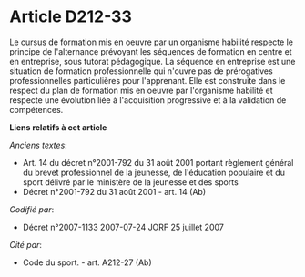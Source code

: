 # Article D212-33

Le cursus de formation mis en oeuvre par un organisme habilité respecte le principe de l'alternance prévoyant les séquences
de formation en centre et en entreprise, sous tutorat pédagogique. La séquence en entreprise est une situation de formation
professionnelle qui n'ouvre pas de prérogatives professionnelles particulières pour l'apprenant. Elle est construite dans le
respect du plan de formation mis en oeuvre par l'organisme habilité et respecte une évolution liée à l'acquisition
progressive et à la validation de compétences.

**Liens relatifs à cet article**

_Anciens textes_:

  - Art. 14 du décret n°2001-792 du 31 août 2001 portant règlement général du brevet professionnel de la jeunesse, de l'éducation populaire et du sport délivré par le ministère de la jeunesse et des sports
  - Décret n°2001-792 du 31 août 2001 - art. 14 (Ab)

_Codifié par_:

  - Décret n°2007-1133 2007-07-24 JORF 25 juillet 2007

_Cité par_:

  - Code du sport. - art. A212-27 (Ab)
